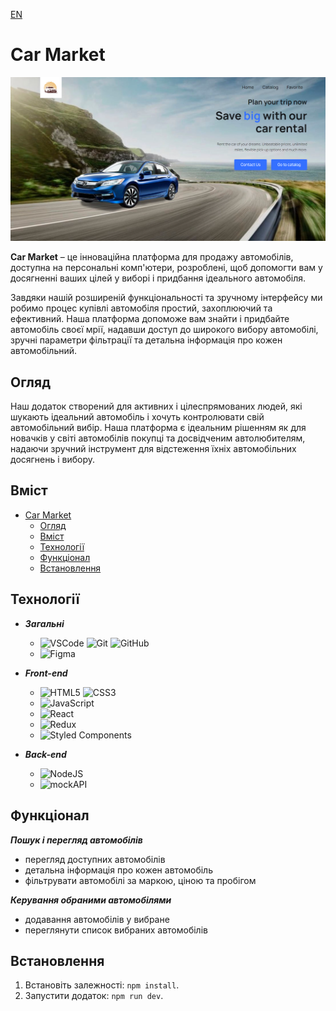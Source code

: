 [EN](README.md)

# Car Market

![Home Page](./public/Desktop.jpg)

**Car Market** – це інноваційна платформа для продажу автомобілів, доступна на
персональні комп'ютери, розроблені, щоб допомогти вам у досягненні ваших цілей у
виборі і придбання ідеального автомобіля.

Завдяки нашій розширеній функціональності та зручному інтерфейсу ми робимо
процес купівлі автомобіля простий, захоплюючий та ефективний. Наша платформа
допоможе вам знайти і придбайте автомобіль своєї мрії, надавши доступ до
широкого вибору автомобілі, зручні параметри фільтрації та детальна інформація
про кожен автомобільний.

## Огляд

Наш додаток створений для активних і цілеспрямованих людей, які шукають
ідеальний автомобіль і хочуть контролювати свій автомобільний вибір. Наша
платформа є ідеальним рішенням як для новачків у світі автомобілів покупці та
досвідченим автолюбителям, надаючи зручний інструмент для відстеження їхніх
автомобільних досягнень і вибору.

## Вміст

- [Car Market](#car-market)
  - [Огляд](#огляд)
  - [Вміст](#вміст)
  - [Технології](#технології)
  - [Функціонал](#функціонал)
  - [Встановлення](#встановлення)

## Технології

- **_Загальні_**

  - ![VSCode](https://img.shields.io/badge/vscode-007ACC?style=for-the-badge&logo=visualstudiocode&logoColor=white)
    ![Git](https://img.shields.io/badge/Git-F05032?style=for-the-badge&logo=git&logoColor=white)
    ![GitHub](https://img.shields.io/badge/GitHub-181717?style=for-the-badge&logo=github&logoColor=white)
  - ![Figma](https://img.shields.io/badge/Figma-F24E1E?style=for-the-badge&logo=figma&logoColor=white)

- **_Front-end_**

  - ![HTML5](https://img.shields.io/badge/html5-E34F26?style=for-the-badge&logo=html5&logoColor=white)
    ![CSS3](https://img.shields.io/badge/css3-1572B6?style=for-the-badge&logo=css3&logoColor=white)
  - ![JavaScript](https://img.shields.io/badge/javascript-F7DF1E?style=for-the-badge&logo=javascript&logoColor=white)
  - ![React](https://img.shields.io/badge/react-61DAFB?style=for-the-badge&logo=react&logoColor=white)
  - ![Redux](https://img.shields.io/badge/redux-764ABC?style=for-the-badge&logo=redux&logoColor=white)
  - ![Styled Components](https://img.shields.io/badge/styled_components-DB7093?style=for-the-badge&logo=styledcomponents&logoColor=white)

- **_Back-end_**
  - ![NodeJS](https://img.shields.io/badge/node.js-339933?style=for-the-badge&logo=nodedotjs&logoColor=white)
  - ![mockAPI](https://img.shields.io/badge/mockapi-339?style=for-the-badge&logo=mockapi&logoColor=white)

## Функціонал

**_Пошук і перегляд автомобілів_**

- перегляд доступних автомобілів
- детальна інформація про кожен автомобіль
- фільтрувати автомобілі за маркою, ціною та пробігом

**_Керування обраними автомобілями_**

- додавання автомобілів у вибране
- переглянути список вибраних автомобілів

## Встановлення

1. Встановіть залежності: `npm install`.
2. Запустити додаток: `npm run dev`.
